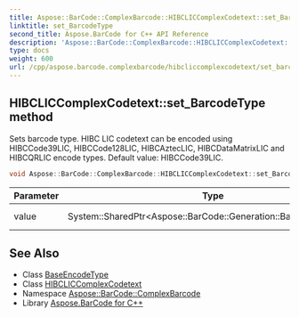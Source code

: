 ```yaml
---
title: Aspose::BarCode::ComplexBarcode::HIBCLICComplexCodetext::set_BarcodeType method
linktitle: set_BarcodeType
second_title: Aspose.BarCode for C++ API Reference
description: 'Aspose::BarCode::ComplexBarcode::HIBCLICComplexCodetext::set_BarcodeType method. Sets barcode type. HIBC LIC codetext can be encoded using HIBCCode39LIC, HIBCCode128LIC, HIBCAztecLIC, HIBCDataMatrixLIC and HIBCQRLIC encode types. Default value: HIBCCode39LIC in C++.'
type: docs
weight: 600
url: /cpp/aspose.barcode.complexbarcode/hibcliccomplexcodetext/set_barcodetype/
---
```

## HIBCLICComplexCodetext::set_BarcodeType method


Sets barcode type. HIBC LIC codetext can be encoded using HIBCCode39LIC, HIBCCode128LIC, HIBCAztecLIC, HIBCDataMatrixLIC and HIBCQRLIC encode types. Default value: HIBCCode39LIC.

```cpp
void Aspose::BarCode::ComplexBarcode::HIBCLICComplexCodetext::set_BarcodeType(System::SharedPtr<Aspose::BarCode::Generation::BaseEncodeType> value)
```


| Parameter | Type | Description |
| --- | --- | --- |
| value | System::SharedPtr\<Aspose::BarCode::Generation::BaseEncodeType\> | Barcode type. |

## See Also

* Class [BaseEncodeType](../../../aspose.barcode.generation/baseencodetype/)
* Class [HIBCLICComplexCodetext](../)
* Namespace [Aspose::BarCode::ComplexBarcode](../../)
* Library [Aspose.BarCode for C++](../../../)
